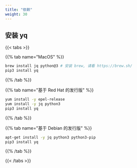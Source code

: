 ```yaml
---
title: "依赖"
weight: 30
---
```


## 安装 yq

{{< tabs >}}

{{% tab name="MacOS" %}}
``` bash
brew install jq python@3 # 安装 brew, 请看 https://brew.sh/
pip3 install yq
```
{{% /tab %}}

{{% tab name="基于 Red Hat 的发行版" %}}
``` bash
yum install -y epel-release
yum install -y jq python3
pip3 install yq
```
{{% /tab %}}

{{% tab name="基于 Debian 的发行版" %}}
``` bash
apt-get install -y jq python3 python3-pip
pip3 install yq
```
{{% /tab %}}

{{< /tabs >}}
